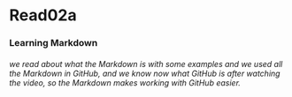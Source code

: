 # Read02a

### Learning Markdown
###### we read about what the Markdown is with some examples and we used all the Markdown in GitHub, and we know now what GitHub is after watching the video, so the Markdown makes working with GitHub easier.
